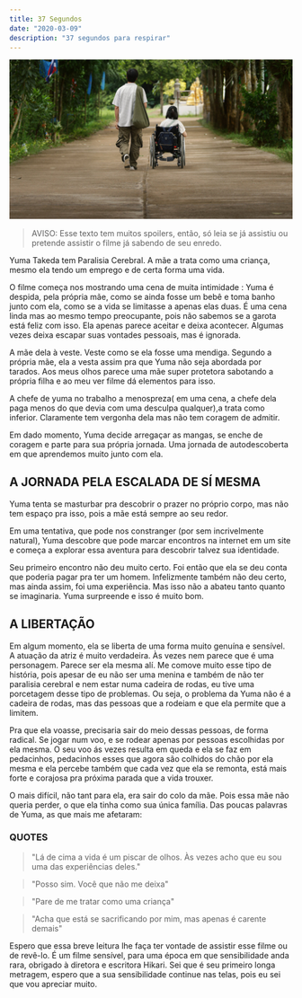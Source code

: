 ```yaml
---
title: 37 Segundos
date: "2020-03-09"
description: "37 segundos para respirar"
---
```

![Será que crushar esse dois vale apena até o final do filme??](./37-segundos.jpg)

>AVISO: Esse texto tem muitos spoilers, então, só leia se já assistiu ou pretende assistir o filme já sabendo de seu enredo.

Yuma Takeda tem Paralisia Cerebral. A mãe a trata como uma criança, mesmo ela tendo um emprego e de certa forma uma vida.

O filme começa nos mostrando uma cena de muita intimidade : Yuma é despida, pela própria mãe, como se ainda fosse um bebê e toma banho junto com ela, como se a vida se limitasse a apenas elas duas. É uma cena linda mas ao mesmo tempo preocupante, pois não sabemos se a garota está feliz com isso. Ela apenas parece aceitar e deixa acontecer. Algumas vezes deixa escapar suas vontades pessoais, mas é ignorada.

A mãe dela à veste. Veste como se ela fosse uma mendiga. Segundo a própria mãe, ela a vesta assim pra que Yuma não seja abordada por tarados. Aos meus olhos parece uma mãe super protetora sabotando a própria filha e ao meu ver filme dá elementos para isso.

A chefe de yuma  no trabalho a menospreza( em uma cena, a chefe dela paga menos do que devia com uma desculpa qualquer),a trata como inferior. Claramente tem vergonha dela mas não tem coragem de admitir.

Em dado momento, Yuma decide arregaçar as mangas, se enche de coragem e parte para sua própria jornada. Uma jornada de autodescoberta em que aprendemos muito junto com ela.

## A JORNADA PELA ESCALADA DE SÍ MESMA
Yuma tenta se masturbar pra descobrir o prazer no próprio corpo, mas não tem espaço pra isso, pois a mãe está sempre ao seu redor.

Em uma tentativa, que pode nos constranger (por sem incrivelmente natural), Yuma descobre que pode marcar encontros na internet em um site e começa a explorar essa aventura para descobrir talvez sua identidade.

Seu primeiro encontro não deu muito certo. Foi então que ela se deu conta que poderia pagar pra ter um homem.
Infelizmente também não deu certo, mas ainda assim, foi uma experiência. Mas isso não a abateu tanto quanto se imaginaria. Yuma surpreende e isso é muito bom.

## A LIBERTAÇÃO
Em algum momento, ela se liberta de uma forma muito genuína e sensível. A atuação da atriz é muito verdadeira. Às vezes nem parece que é uma personagem. Parece ser ela mesma alí. Me comove muito esse tipo de história, pois apesar de eu não ser uma menina e também de não ter paralisia cerebral e nem estar numa cadeira de rodas, eu tive uma porcetagem desse tipo de problemas. Ou seja, o problema da Yuma não é a cadeira de rodas, mas das pessoas que a rodeiam e que ela permite que a limitem.

Pra que ela voasse, precisaria sair do meio dessas pessoas, de forma radical. Se jogar num voo, e se rodear apenas por pessoas escolhidas por ela mesma.
O seu voo ás vezes resulta em queda e ela se faz em pedacinhos, pedacinhos esses que agora são colhidos do chão por ela mesma e ela percebe também que cada vez que ela se remonta, está mais forte e corajosa pra próxima parada que a vida trouxer.

O mais difícil, não tant para ela, era sair do colo da mãe. Pois essa mãe não queria perder, o que ela tinha como sua única família.
Das poucas palavras de Yuma, as que mais me afetaram: 

### QUOTES
>"Lá de cima a vida é um piscar de olhos.
>Às vezes acho que eu sou uma das experiências deles."

>"Posso sim. Você que não me deixa"

>"Pare de me tratar como uma criança"

>"Acha que está se sacrificando por mim, mas apenas é carente demais"

Espero que essa breve leitura lhe faça ter vontade de assistir esse filme ou de revê-lo. É um filme sensível, para uma época em que sensibilidade anda rara, obrigado à diretora e escritora Hikari. Sei que é seu primeiro longa metragem, espero que a sua sensibilidade continue nas telas, pois eu sei que vou apreciar muito.





